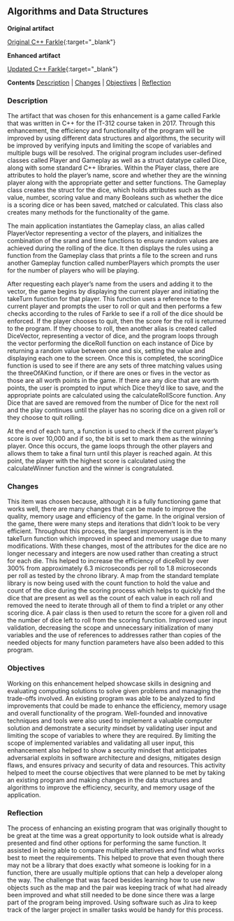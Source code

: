 ## Algorithms and Data Structures

**Original artifact**

[Original C++ Farkle](https://github.com/groberge/groberge.github.io/tree/main/Original_Farkle){:target="_blank"}

**Enhanced artifact**

[Updated C++ Farkle](https://github.com/groberge/groberge.github.io/tree/main/DS_Algorithm_Farkle){:target="_blank"}

**Contents**
[Description](#description) |
[Changes](#changes) |
[Objectives](#objectives) | 
[Reflection](#reflection)

### Description

The artifact that was chosen for this enhancement is a game called Farkle that was written in C++ for the IT-312 course taken in 2017.  Through this enhancement, the efficiency and functionality of the program will be improved by using different data structures and algorithms, the security will be improved by verifying inputs and limiting the scope of variables and multiple bugs will be resolved.  The original program includes user-defined classes called Player and Gameplay as well as a struct datatype called Dice, along with some standard C++ libraries.  Within the Player class, there are attributes to hold the player’s name, score and whether they are the winning player along with the appropriate getter and setter functions.  The Gameplay class creates the struct for the dice, which holds attributes such as the value, number, scoring value and many Booleans such as whether the dice is a scoring dice or has been saved, matched or calculated.  This class also creates many methods for the functionality of the game.

The main application instantiates the Gameplay class, an alias called PlayerVector representing a vector of the players, and initializes the combination of the srand and time functions to ensure random values are achieved during the rolling of the dice.  It then displays the rules using a function from the Gameplay class that prints a file to the screen and runs another Gameplay function called numberPlayers which prompts the user for the number of players who will be playing.

After requesting each player’s name from the users and adding it to the vector, the game begins by displaying the current player and initiating the takeTurn function for that player.  This function uses a reference to the current player and prompts the user to roll or quit and then performs a few checks according to the rules of Farkle to see if a roll of the dice should be enforced.  If the player chooses to quit, then the score for the roll is returned to the program.  If they choose to roll, then another alias is created called DiceVector, representing a vector of dice, and the program loops through the vector performing the diceRoll function on each instance of Dice by returning a random value between one and six, setting the value and displaying each one to the screen.  Once this is completed, the scoringDice function is used to see if there are any sets of three matching values using the threeOfAKind function, or if there are ones or fives in the vector as those are all worth points in the game.  If there are any dice that are worth points, the user is prompted to input which Dice they’d like to save, and the appropriate points are calculated using the calculateRollScore function.  Any Dice that are saved are removed from the number of Dice for the next roll and the play continues until the player has no scoring dice on a given roll or they choose to quit rolling.  

At the end of each turn, a function is used to check if the current player’s score is over 10,000 and if so, the bit is set to mark them as the winning player.  Once this occurs, the game loops through the other players and allows them to take a final turn until this player is reached again.  At this point, the player with the highest score is calculated using the calculateWinner function and the winner is congratulated.

### Changes
This item was chosen because, although it is a fully functioning game that works well, there are many changes that can be made to improve the quality, memory usage and efficiency of the game.  In the original version of the game, there were many steps and iterations that didn’t look to be very efficient.  Throughout this process, the largest improvement is in the takeTurn function which improved in speed and memory usage due to many modifications.  With these changes, most of the attributes for the dice are no longer necessary and integers are now used rather than creating a struct for each die.  This helped to increase the efficiency of diceRoll by over 300% from approximately 6.3 microseconds per roll to 1.8 microseconds per roll as tested by the chrono library.  A map from the standard template library is now being used with the count function to hold the value and count of the dice during the scoring process which helps to quickly find the dice that are present as well as the count of each value in each roll and removed the need to iterate through all of them to find a triplet or any other scoring dice.  A pair class is then used to return the score for a given roll and the number of dice left to roll from the scoring function.  Improved user input validation, decreasing the scope and unnecessary initialization of many variables and the use of references to addresses rather than copies of the needed objects for many function parameters have also been added to this program.

### Objectives
Working on this enhancement helped showcase skills in designing and evaluating computing solutions to solve given problems and managing the trade-offs involved.  An existing program was able to be analyzed to find improvements that could be made to enhance the efficiency, memory usage and overall functionality of the program.  Well-founded and innovative techniques and tools were also used to implement a valuable computer solution and demonstrate a security mindset by validating user input and limiting the scope of variables to where they are required.  By limiting the scope of implemented variables and validating all user input, this enhancement also helped to show a security mindset that anticipates adversarial exploits in software architecture and designs, mitigates design flaws, and ensures privacy and security of data and resources.  This activity helped to meet the course objectives that were planned to be met by taking an existing program and making changes in the data structures and algorithms to improve the efficiency, security, and memory usage of the application.

### Reflection
The process of enhancing an existing program that was originally thought to be great at the time was a great opportunity to look outside what is already presented and find other options for performing the same function.  It assisted in being able to compare multiple alternatives and find what works best to meet the requirements.  This helped to prove that even though there may not be a library that does exactly what someone is looking for in a function, there are usually multiple options that can help a developer along the way.  The challenge that was faced besides learning how to use new objects such as the map and the pair was keeping track of what had already been improved and what still needed to be done since there was a large part of the program being improved.  Using software such as Jira to keep track of the larger project in smaller tasks would be handy for this process.

